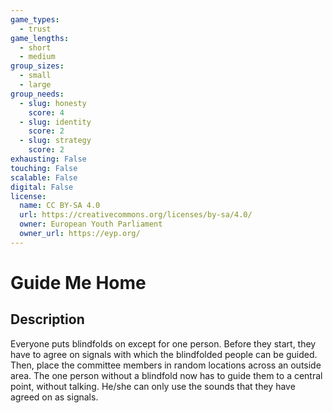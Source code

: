 ```yaml
---
game_types:
  - trust
game_lengths:
  - short
  - medium
group_sizes:
  - small
  - large
group_needs:
  - slug: honesty
    score: 4
  - slug: identity
    score: 2
  - slug: strategy
    score: 2
exhausting: False
touching: False
scalable: False
digital: False
license:
  name: CC BY-SA 4.0
  url: https://creativecommons.org/licenses/by-sa/4.0/
  owner: European Youth Parliament
  owner_url: https://eyp.org/
---
```

# Guide Me Home

## Description
Everyone puts blindfolds on except for one person. Before they start, they have to agree on signals with which the blindfolded people can be guided. Then, place the committee members in random locations across an outside area. The one person without a blindfold now has to guide them to a central point, without talking. He/she can only use the sounds that they have agreed on as signals.
